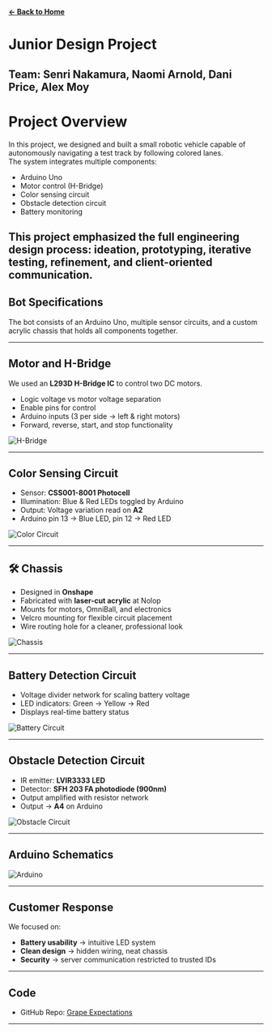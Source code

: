 **[← Back to Home](../README.md)**

# Junior Design Project
**Team**: Senri Nakamura, Naomi Arnold, Dani Price, Alex Moy  
---
# Project Overview
In this project, we designed and built a small robotic vehicle capable of autonomously navigating a test track by following colored lanes.  
The system integrates multiple components:
- Arduino Uno  
- Motor control (H-Bridge)  
- Color sensing circuit  
- Obstacle detection circuit  
- Battery monitoring  

This project emphasized the full engineering design process: ideation, prototyping, iterative testing, refinement, and client-oriented communication.  
---
## Bot Specifications
The bot consists of an Arduino Uno, multiple sensor circuits, and a custom acrylic chassis that holds all components together.  

---
## Motor and H-Bridge
We used an **L293D H-Bridge IC** to control two DC motors.  
- Logic voltage vs motor voltage separation  
- Enable pins for control  
- Arduino inputs (3 per side → left & right motors)  
- Forward, reverse, start, and stop functionality
  
![H-Bridge](../images/junior/hbridge.png)

---
## Color Sensing Circuit
- Sensor: **CSS001-8001 Photocell**  
- Illumination: Blue & Red LEDs toggled by Arduino  
- Output: Voltage variation read on **A2**  
- Arduino pin 13 → Blue LED, pin 12 → Red LED
  
![Color Circuit](../images/junior/colorc.png)

---
## 🛠️ Chassis
- Designed in **Onshape**  
- Fabricated with **laser-cut acrylic** at Nolop  
- Mounts for motors, OmniBall, and electronics  
- Velcro mounting for flexible circuit placement  
- Wire routing hole for a cleaner, professional look
  
![Chassis](../images/junior/chassic.png)

---
## Battery Detection Circuit
- Voltage divider network for scaling battery voltage  
- LED indicators: Green → Yellow → Red  
- Displays real-time battery status
  
![Battery Circuit](../images/junior/batteryc.png)

---
## Obstacle Detection Circuit
- IR emitter: **LVIR3333 LED**  
- Detector: **SFH 203 FA photodiode (900nm)**  
- Output amplified with resistor network  
- Output → **A4** on Arduino
  
![Obstacle Circuit](../images/junior/ObstacleC.png)

---
## Arduino Schematics

![Arduino](../images/junior/arduino.png)

---
## Customer Response
We focused on:  
- **Battery usability** → intuitive LED system  
- **Clean design** → hidden wiring, neat chassis  
- **Security** → server communication restricted to trusted IDs  

---
## Code
- GitHub Repo: [Grape Expectations](https://github.com/naomi-arnold/grape_expectations)  

---
